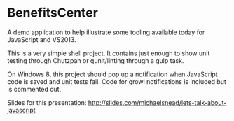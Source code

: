 # BenefitsCenter
A demo application to help illustrate some tooling available today for JavaScript and VS2013.

This is a very simple shell project. It contains just enough to show unit testing through Chutzpah or qunit/linting through a gulp task.

On Windows 8, this project should pop up a notification when JavaScript code is saved and unit tests fail. Code for growl notifications is included but is commented out.

Slides for this presentation: http://slides.com/michaelsnead/lets-talk-about-javascript
